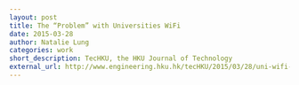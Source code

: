 ```yaml
---
layout: post
title: The “Problem” with Universities WiFi
date: 2015-03-28
author: Natalie Lung
categories: work
short_description: TecHKU, the HKU Journal of Technology
external_url: http://www.engineering.hku.hk/tecHKU/2015/03/28/uni-wifi-its/
---
```

